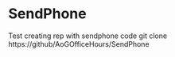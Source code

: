 # SendPhone
Test creating rep with sendphone code
git clone https://github/AoGOfficeHours/SendPhone

